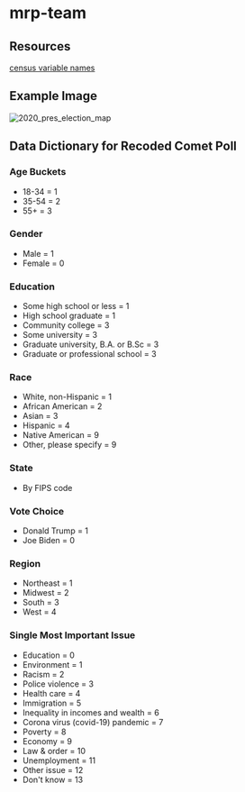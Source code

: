 # mrp-team


## Resources
[census variable 
names](https://www.census.gov/content/dam/Census/data/developers/api-user-guide/api-guide.pdf)

## Example Image
![2020_pres_election_map](https://github.com/pmench/mrp-team/assets/113058424/05628fc2-311a-428b-ab42-d956e39aba35)

## Data Dictionary for Recoded Comet Poll
### Age Buckets
- 18-34 = 1
- 35-54 = 2
- 55+ = 3

### Gender
- Male = 1
- Female = 0

### Education
- Some high school or less = 1
- High school graduate = 1
- Community college = 3
- Some university = 3
- Graduate university, B.A. or B.Sc = 3
- Graduate or professional school = 3

### Race
- White, non-Hispanic = 1
- African American = 2
- Asian = 3
- Hispanic = 4
- Native American = 9
- Other, please specify = 9

### State
- By FIPS code

### Vote Choice
- Donald Trump = 1
- Joe Biden = 0

### Region
- Northeast = 1
- Midwest = 2
- South = 3
- West = 4

### Single Most Important Issue
- Education = 0
- Environment = 1
- Racism = 2
- Police violence = 3
- Health care = 4
- Immigration = 5
- Inequality in incomes and wealth = 6
- Corona virus (covid-19) pandemic = 7
- Poverty = 8
- Economy = 9
- Law & order = 10 
- Unemployment = 11
- Other issue = 12
- Don't know = 13

